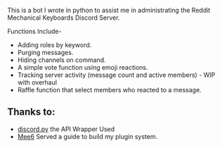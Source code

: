 This is a bot I wrote in python to assist me in administrating the Reddit Mechanical Keyboards Discord Server.

Functions Include-
- Adding roles by keyword.
- Purging messages.
- Hiding channels on command.
- A simple vote function using emoji reactions.
- Tracking server activity (message count and active members) - WIP with overhaul
- Raffle function that select members who reacted to a message.

## Thanks to:
- [discord.py](https://github.com/Rapptz/discord.py) the API Wrapper Used
- [Mee6](https://github.com/cookkkie/mee6) Served a guide to build my plugin system.
